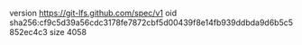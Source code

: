 version https://git-lfs.github.com/spec/v1
oid sha256:cf9c5d39a56cdc3178fe7872cbf5d00439f8e14fb939ddbda9d6b5c5852ec4c3
size 4058
